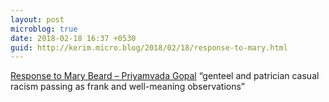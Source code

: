 ```yaml
---
layout: post
microblog: true
date: 2018-02-18 16:37 +0530
guid: http://kerim.micro.blog/2018/02/18/response-to-mary.html
---
```

[Response to Mary Beard – Priyamvada Gopal]([medium.com](https://medium.com/)[@zen](https://micro.blog/zen).catgirl/response-to-mary-beard-91a6cf2f53b6) “genteel and patrician casual racism passing as frank and well-meaning observations”
